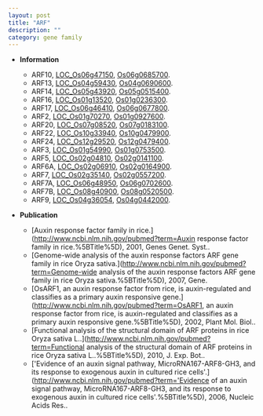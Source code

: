 ```yaml
---
layout: post
title: "ARF"
description: ""
category: gene family
---
```


* **Information**  
    + ARF10, [LOC_Os06g47150](http://rice.uga.edu/cgi-bin/ORF_infopage.cgi?orf=LOC_Os06g47150), [Os06g0685700](https://rapdb.dna.affrc.go.jp/locus/?name=Os06g0685700).
    + ARF13, [LOC_Os04g59430](http://rice.uga.edu/cgi-bin/ORF_infopage.cgi?orf=LOC_Os04g59430), [Os04g0690600](https://rapdb.dna.affrc.go.jp/locus/?name=Os04g0690600).
    + ARF14, [LOC_Os05g43920](http://rice.uga.edu/cgi-bin/ORF_infopage.cgi?orf=LOC_Os05g43920), [Os05g0515400](https://rapdb.dna.affrc.go.jp/locus/?name=Os05g0515400).
    + ARF16, [LOC_Os01g13520](http://rice.uga.edu/cgi-bin/ORF_infopage.cgi?orf=LOC_Os01g13520), [Os01g0236300](https://rapdb.dna.affrc.go.jp/locus/?name=Os01g0236300).
    + ARF17, [LOC_Os06g46410](http://rice.uga.edu/cgi-bin/ORF_infopage.cgi?orf=LOC_Os06g46410), [Os06g0677800](https://rapdb.dna.affrc.go.jp/locus/?name=Os06g0677800).
    + ARF2, [LOC_Os01g70270](http://rice.uga.edu/cgi-bin/ORF_infopage.cgi?orf=LOC_Os01g70270), [Os01g0927600](https://rapdb.dna.affrc.go.jp/locus/?name=Os01g0927600).
    + ARF20, [LOC_Os07g08520](http://rice.uga.edu/cgi-bin/ORF_infopage.cgi?orf=LOC_Os07g08520), [Os07g0183100](https://rapdb.dna.affrc.go.jp/locus/?name=Os07g0183100).
    + ARF22, [LOC_Os10g33940](http://rice.uga.edu/cgi-bin/ORF_infopage.cgi?orf=LOC_Os10g33940), [Os10g0479900](https://rapdb.dna.affrc.go.jp/locus/?name=Os10g0479900).
    + ARF24, [LOC_Os12g29520](http://rice.uga.edu/cgi-bin/ORF_infopage.cgi?orf=LOC_Os12g29520), [Os12g0479400](https://rapdb.dna.affrc.go.jp/locus/?name=Os12g0479400).
    + ARF3, [LOC_Os01g54990](http://rice.uga.edu/cgi-bin/ORF_infopage.cgi?orf=LOC_Os01g54990), [Os01g0753500](https://rapdb.dna.affrc.go.jp/locus/?name=Os01g0753500).
    + ARF5, [LOC_Os02g04810](http://rice.uga.edu/cgi-bin/ORF_infopage.cgi?orf=LOC_Os02g04810), [Os02g0141100](https://rapdb.dna.affrc.go.jp/locus/?name=Os02g0141100).
    + ARF6A, [LOC_Os02g06910](http://rice.uga.edu/cgi-bin/ORF_infopage.cgi?orf=LOC_Os02g06910), [Os02g0164900](https://rapdb.dna.affrc.go.jp/locus/?name=Os02g0164900).
    + ARF7, [LOC_Os02g35140](http://rice.uga.edu/cgi-bin/ORF_infopage.cgi?orf=LOC_Os02g35140), [Os02g0557200](https://rapdb.dna.affrc.go.jp/locus/?name=Os02g0557200).
    + ARF7A, [LOC_Os06g48950](http://rice.uga.edu/cgi-bin/ORF_infopage.cgi?orf=LOC_Os06g48950), [Os06g0702600](https://rapdb.dna.affrc.go.jp/locus/?name=Os06g0702600).
    + ARF7B, [LOC_Os08g40900](http://rice.uga.edu/cgi-bin/ORF_infopage.cgi?orf=LOC_Os08g40900), [Os08g0520500](https://rapdb.dna.affrc.go.jp/locus/?name=Os08g0520500).
    + ARF9, [LOC_Os04g36054](http://rice.uga.edu/cgi-bin/ORF_infopage.cgi?orf=LOC_Os04g36054), [Os04g0442000](https://rapdb.dna.affrc.go.jp/locus/?name=Os04g0442000).

* **Publication**  
    + [Auxin response factor family in rice.](http://www.ncbi.nlm.nih.gov/pubmed?term=Auxin response factor family in rice.%5BTitle%5D), 2001, Genes Genet. Syst..
    + [Genome-wide analysis of the auxin response factors ARF gene family in rice Oryza sativa.](http://www.ncbi.nlm.nih.gov/pubmed?term=Genome-wide analysis of the auxin response factors ARF gene family in rice Oryza sativa.%5BTitle%5D), 2007, Gene.
    + [OsARF1, an auxin response factor from rice, is auxin-regulated and classifies as a primary auxin responsive gene.](http://www.ncbi.nlm.nih.gov/pubmed?term=OsARF1, an auxin response factor from rice, is auxin-regulated and classifies as a primary auxin responsive gene.%5BTitle%5D), 2002, Plant Mol. Biol..
    + [Functional analysis of the structural domain of ARF proteins in rice Oryza sativa L..](http://www.ncbi.nlm.nih.gov/pubmed?term=Functional analysis of the structural domain of ARF proteins in rice Oryza sativa L..%5BTitle%5D), 2010, J. Exp. Bot..
    + ['Evidence of an auxin signal pathway, MicroRNA167-ARF8-GH3, and its response to exogenous auxin in cultured rice cells'.](http://www.ncbi.nlm.nih.gov/pubmed?term='Evidence of an auxin signal pathway, MicroRNA167-ARF8-GH3, and its response to exogenous auxin in cultured rice cells'.%5BTitle%5D), 2006, Nucleic Acids Res..


